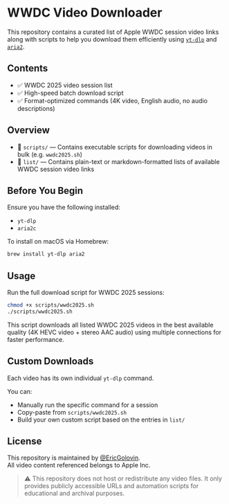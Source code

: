 # WWDC Video Downloader

This repository contains a curated list of Apple WWDC session video links along with scripts to help you download them efficiently using [`yt-dlp`](https://github.com/yt-dlp/yt-dlp) and [`aria2`](https://github.com/aria2/aria2).

## Contents

- ✅ WWDC 2025 video session list
- ✅ High-speed batch download script
- ✅ Format-optimized commands (4K video, English audio, no audio descriptions)

## Overview

- 📁 `scripts/` — Contains executable scripts for downloading videos in bulk (e.g. `wwdc2025.sh`)
- 📁 `list/` — Contains plain-text or markdown-formatted lists of available WWDC session video links

## Before You Begin

Ensure you have the following installed:

- `yt-dlp`
- `aria2c`

To install on macOS via Homebrew:

```sh
brew install yt-dlp aria2
```

## Usage

Run the full download script for WWDC 2025 sessions:

```sh
chmod +x scripts/wwdc2025.sh
./scripts/wwdc2025.sh
```

This script downloads all listed WWDC 2025 videos in the best available quality (4K HEVC video + stereo AAC audio) using multiple connections for faster performance.

## Custom Downloads

Each video has its own individual `yt-dlp` command.

You can:
- Manually run the specific command for a session
- Copy-paste from `scripts/wwdc2025.sh`
- Build your own custom script based on the entries in `list/`

## License

This repository is maintained by [@EricGolovin](https://github.com/EricGolovin).  
All video content referenced belongs to Apple Inc.

> ⚠️ This repository does not host or redistribute any video files. It only provides publicly accessible URLs and automation scripts for educational and archival purposes.
